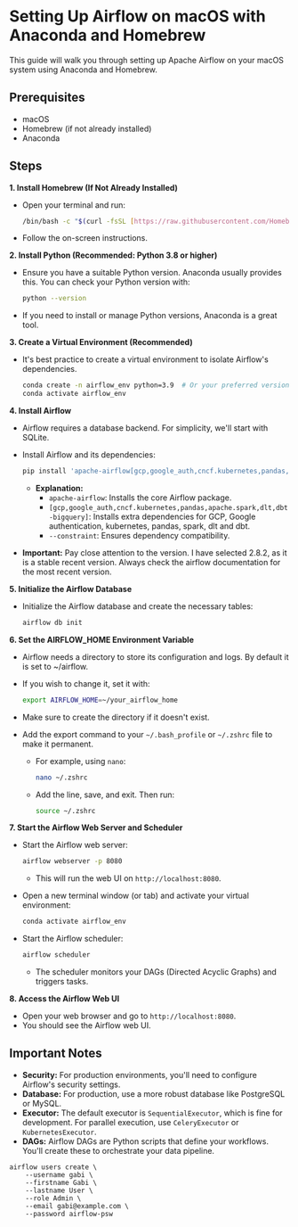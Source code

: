 # Setting Up Airflow on macOS with Anaconda and Homebrew

This guide will walk you through setting up Apache Airflow on your macOS system using Anaconda and Homebrew.

## Prerequisites

* macOS
* Homebrew (if not already installed)
* Anaconda

## Steps

**1. Install Homebrew (If Not Already Installed)**

* Open your terminal and run:

    ```bash
    /bin/bash -c "$(curl -fsSL [https://raw.githubusercontent.com/Homebrew/install/HEAD/install.sh](https://raw.githubusercontent.com/Homebrew/install/HEAD/install.sh))"
    ```

* Follow the on-screen instructions.

**2. Install Python (Recommended: Python 3.8 or higher)**

* Ensure you have a suitable Python version. Anaconda usually provides this. You can check your Python version with:

    ```bash
    python --version
    ```

* If you need to install or manage Python versions, Anaconda is a great tool.

**3. Create a Virtual Environment (Recommended)**

* It's best practice to create a virtual environment to isolate Airflow's dependencies.

    ```zsh
    conda create -n airflow_env python=3.9  # Or your preferred version
    conda activate airflow_env
    ```

**4. Install Airflow**

* Airflow requires a database backend. For simplicity, we'll start with SQLite.
* Install Airflow and its dependencies:

    ```zsh
  pip install 'apache-airflow[gcp,google_auth,cncf.kubernetes,pandas,apache.spark,dlt,dbt-bigquery]==2.8.2' --constraint "https://raw.githubusercontent.com/apache/airflow/constraints-2.8.2/constraints-3.9.txt"straints-2.8.2/constraints-3.9.txt](https://raw.githubusercontent.com/apache/airflow/constraints-2.8.2/constraints-3.9.txt)"
    ```

    * **Explanation:**
        * `apache-airflow`: Installs the core Airflow package.
        * `[gcp,google_auth,cncf.kubernetes,pandas,apache.spark,dlt,dbt-bigquery]`: Installs extra dependencies for GCP, Google authentication, kubernetes, pandas, spark, dlt and dbt.
        * `--constraint`: Ensures dependency compatibility.

* **Important:** Pay close attention to the version. I have selected 2.8.2, as it is a stable recent version. Always check the airflow documentation for the most recent version.

**5. Initialize the Airflow Database**

* Initialize the Airflow database and create the necessary tables:

    ```bash
    airflow db init
    ```

**6. Set the AIRFLOW_HOME Environment Variable**

* Airflow needs a directory to store its configuration and logs. By default it is set to ~/airflow.
* If you wish to change it, set it with:

    ```bash
    export AIRFLOW_HOME=~/your_airflow_home
    ```

* Make sure to create the directory if it doesn't exist.
* Add the export command to your `~/.bash_profile` or `~/.zshrc` file to make it permanent.
    * For example, using `nano`:

        ```bash
        nano ~/.zshrc
        ```

    * Add the line, save, and exit. Then run:

        ```bash
        source ~/.zshrc
        ```

**7. Start the Airflow Web Server and Scheduler**

* Start the Airflow web server:

    ```bash
    airflow webserver -p 8080
    ```

    * This will run the web UI on `http://localhost:8080`.

* Open a new terminal window (or tab) and activate your virtual environment:

    ```bash
    conda activate airflow_env
    ```

* Start the Airflow scheduler:

    ```bash
    airflow scheduler
    ```

    * The scheduler monitors your DAGs (Directed Acyclic Graphs) and triggers tasks.

**8. Access the Airflow Web UI**

* Open your web browser and go to `http://localhost:8080`.
* You should see the Airflow web UI.

## Important Notes

* **Security:** For production environments, you'll need to configure Airflow's security settings.
* **Database:** For production, use a more robust database like PostgreSQL or MySQL.
* **Executor:** The default executor is `SequentialExecutor`, which is fine for development. For parallel execution, use `CeleryExecutor` or `KubernetesExecutor`.
* **DAGs:** Airflow DAGs are Python scripts that define your workflows. You'll create these to orchestrate your data pipeline.

```
airflow users create \
    --username gabi \
    --firstname Gabi \
    --lastname User \
    --role Admin \
    --email gabi@example.com \
    --password airflow-psw
```



